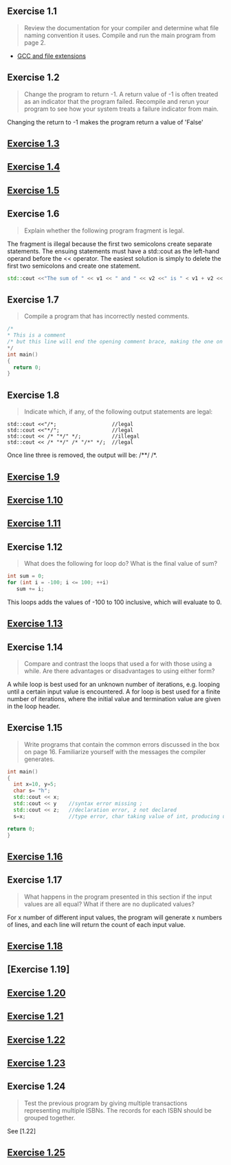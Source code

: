 
## Exercise 1.1

> Review the documentation for your compiler and determine what file naming convention it uses. Compile and run the main program from page 2.
* [GCC and file extensions](http://http://labor-liber.org/en/gnu-linux/development/index.php?diapo=extensions)

## Exercise 1.2 
> Change the program to return -1. A return value of -1 is often treated as an indicator that the program failed. Recompile and rerun your program to see how your system treats a failure indicator from main.

Changing the return to -1 makes the program return a value of 'False'

## [Exercise 1.3](https://github.com/ss-haze/cpp_primer/blob/main/ch01/1-3.cpp)

## [Exercise 1.4](https://github.com/ss-haze/cpp_primer/blob/main/ch01/1-4.cpp)

## [Exercise 1.5](https://github.com/ss-haze/cpp_primer/blob/main/ch01/1-5.cpp)

## Exercise 1.6
> Explain whether the following program fragment is legal.

The fragment is illegal because the first two semicolons create separate statements. The ensuing statements must have a std::cout as the left-hand operand before the << operator.
The easiest solution is simply to delete the first two semicolons and create one statement.

```c++
std::cout <<"The sum of " << v1 << " and " << v2 <<" is " < v1 + v2 << std::endl;
```

## Exercise 1.7
> Compile a program that has incorrectly nested comments.

```c++
/*
* This is a comment
/* but this line will end the opening comment brace, making the one on the next line redundant */
*/
int main()
{
  return 0;
}
```

## Exercise 1.8
> Indicate which, if any, of the following output statements are legal:

```
std::cout <<"/*;                  //legal
std::cout <<"*/";                 //legal
std::cout << /* "*/" */;          //illegal
std::cout << /* "*/" /* "/*" */;  //legal
```
Once line three is removed, the output will be: /**/ /*.

## [Exercise 1.9](https://github.com/ss-haze/cpp_primer/blob/main/ch01/1-09.cpp)

## [Exercise 1.10](https://github.com/ss-haze/cpp_primer/blob/main/ch01/1-10.cpp)

## [Exercise 1.11](https://github.com/ss-haze/cpp_primer/blob/main/ch01/1-11.cpp)

 ## Exercise 1.12

 > What does the following for loop do? What is the final value of sum?
 ```c++
 int sum = 0;
for (int i = -100; i <= 100; ++i)
    sum += i;
```
This loops adds the values of -100 to 100 inclusive, which will evaluate to 0.


## [Exercise 1.13](https://github.com/ss-haze/cpp_primer/blob/main/ch01/1-13.cpp)

## Exercise 1.14
> Compare and contrast the loops that used a for with those using a while. Are there advantages or disadvantages to using either form?

A while loop is best used for an unknown number of iterations, e.g. looping until a certain input value is encountered. A for loop is best used for a finite number of iterations, where the initial value and termination value are given in the loop header.

## Exercise 1.15
> Write programs that contain the common errors discussed in the box on page 16. Familiarize yourself with the messages the compiler generates.

```c++
int main()
{
  int x=10, y=5;
  char s= "h";
  std::cout << x;
  std::cout << y    //syntax error missing ;
  std::cout << z;   //declaration error, z not declared
  s=x;              //type error, char taking value of int, producing unexpected output

return 0;
}
```


## [Exercise 1.16](https://github.com/ss-haze/cpp_primer/blob/main/ch01/1-16.cpp)

## Exercise 1.17
> What happens in the program presented in this section if the input values are all equal? What if there are no duplicated values?

For x number of different input values, the program will generate x numbers of lines, and each line will return the count of each input value.

## [Exercise 1.18](https://github.com/ss-haze/cpp_primer/blob/main/ch01/1-18.cpp)

## [Exercise 1.19]

## [Exercise 1.20](https://github.com/ss-haze/cpp_primer/blob/main/ch01/1-21.cpp)

## [Exercise 1.21](https://github.com/ss-haze/cpp_primer/blob/main/ch01/1-21.cpp)

## [Exercise 1.22](https://github.com/ss-haze/cpp_primer/blob/main/ch01/1-22.cpp)

## [Exercise 1.23](https://github.com/ss-haze/cpp_primer/blob/main/ch01/1-23.cpp)

## Exercise 1.24
> Test the previous program by giving multiple transactions representing multiple ISBNs. The records for each ISBN should be grouped together.

See [1.22]

## [Exercise 1.25](https://github.com/ss-haze/cpp_primer/blob/main/ch01/1-25.cpp)
















